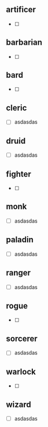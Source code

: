 ## artificer
- [ ] 
## barbarian
- [ ] 
## bard
- [ ] 
## cleric
- [ ] asdasdas
## druid
- [ ] asdasdas
## fighter
- [ ] 
## monk
- [ ] asdasdas
## paladin
- [ ] asdasdas
## ranger
- [ ] asdasdas
## rogue
- [ ] 
## sorcerer
- [ ] asdasdas
## warlock
- [ ] 
## wizard
- [ ] asdasdas